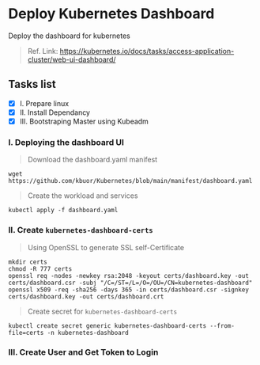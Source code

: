 # Deploy Kubernetes Dashboard
Deploy the dashboard for kubernetes
> Ref. Link: https://kubernetes.io/docs/tasks/access-application-cluster/web-ui-dashboard/
## Tasks list
- [x] I. Prepare linux
- [x] II. Install Dependancy
- [x] III. Bootstraping Master using Kubeadm

### I. Deploying the dashboard UI

> Download the dashboard.yaml manifest
```
wget https://github.com/kbuor/Kubernetes/blob/main/manifest/dashboard.yaml
```

> Create the workload and services
```
kubectl apply -f dashboard.yaml
```

### II. Create `kubernetes-dashboard-certs`
> Using OpenSSL to generate SSL self-Certificate
```
mkdir certs
chmod -R 777 certs
openssl req -nodes -newkey rsa:2048 -keyout certs/dashboard.key -out certs/dashboard.csr -subj "/C=/ST=/L=/O=/OU=/CN=kubernetes-dashboard"
openssl x509 -req -sha256 -days 365 -in certs/dashboard.csr -signkey certs/dashboard.key -out certs/dashboard.crt
```

> Create secret for `kubernetes-dashboard-certs`
```
kubectl create secret generic kubernetes-dashboard-certs --from-file=certs -n kubernetes-dashboard
```

### III. Create User and Get Token to Login
